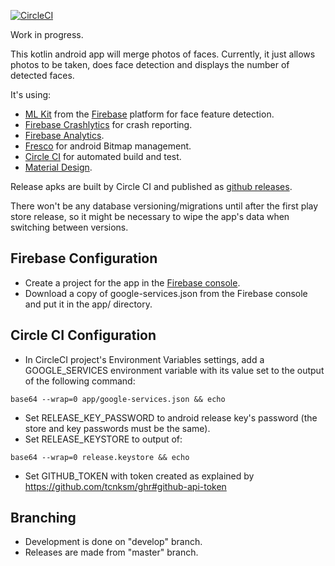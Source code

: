 [![CircleCI](https://circleci.com/gh/jg210/merging.svg?style=svg)](https://circleci.com/gh/jg210/merging)

Work in progress.

This kotlin android app will merge photos of faces. Currently, it just allows photos to be taken, does face detection and displays the number of detected faces.

It's using:

* [ML Kit](https://developers.google.com/ml-kit/) from the [Firebase](https://firebase.google.com/) platform for face feature detection.
* [Firebase Crashlytics](https://firebase.google.com/docs/crashlytics/) for crash reporting.
* [Firebase Analytics](https://firebase.google.com/docs/analytics).
* [Fresco](https://developers.google.com/ml-kit/) for android Bitmap management.
* [Circle CI](https://circleci.com/gh/jg210/merging) for automated build and test.
* [Material Design](https://material.io/design/).

Release apks are built by Circle CI and published as [github releases](/jg210/merging/releases/).

There won't be any database versioning/migrations until after the first play store release, so it might be necessary to wipe the app's data when switching between versions.

## Firebase Configuration

* Create a project for the app in the [Firebase console](https://console.firebase.google.com/).
* Download a copy of google-services.json from the Firebase console and put it in the app/ directory.

## Circle CI Configuration

* In CircleCI project's Environment Variables settings, add a GOOGLE_SERVICES environment variable with its value set to the output of the following command:

```
base64 --wrap=0 app/google-services.json && echo
```


* Set RELEASE_KEY_PASSWORD to android release key's password (the store and key passwords must be the same).
* Set RELEASE_KEYSTORE to output of:

```
base64 --wrap=0 release.keystore && echo
```

* Set GITHUB_TOKEN with token created as explained by https://github.com/tcnksm/ghr#github-api-token 

## Branching

* Development is done on "develop" branch.
* Releases are made from "master" branch.


